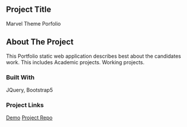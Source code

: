 ## Project Title
Marvel Theme Porfolio

## About The Project
This Portfolio static web application describes best about the candidates work. This includes Academic projects. Working projects.

### Built With
JQuery,
Bootstrap5

### Project Links
<a href="https://vaibhavenjamuri.github.io/vaibhav.github.io/">Demo</a>
<a href="https://github.com/vaibhavenjamuri/vaibhav.github.io.git">Project Repo</a>




